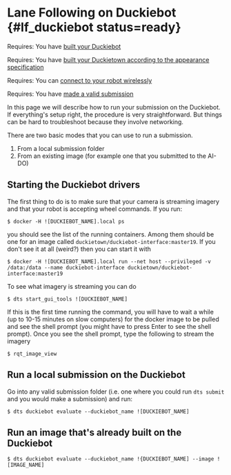 # Lane Following on Duckiebot {#lf_duckiebot status=ready}

<div class='requirements' markdown='1'>

Requires: You have [built your Duckiebot](+opmanual_duckiebot#assembling-duckiebot-db18)

Requires: You have [built your Duckietown according to the appearance specification](+opmanual_duckietown#dt-ops-appearance-specifications)

Requires: You can [connect to your robot wirelessly](+opmanual_duckiebot#duckiebot-network)

Requires: You have [made a valid submission](#cm-first)

</div>


In this page we will describe how to run your submission on the Duckiebot. If everything's setup right, the procedure is very straightforward. But things can be hard to troubleshoot because they involve networking.

There are two basic modes that you can use to run a submission.

 1. From a local submission folder
 2. From an existing image (for example one that you submitted to the AI-DO)


## Starting the Duckiebot drivers

The first thing to do is to make sure that your camera is streaming imagery and that your robot is accepting wheel commands. If you run:

    $ docker -H ![DUCKIEBOT_NAME].local ps

you should see the list of the running containers. Among them should be one for an image called `duckietown/duckiebot-interface:master19`. If you don't see it at all (weird?) then you can start it with

    $ docker -H ![DUCKIEBOT_NAME].local run --net host --privileged -v /data:/data --name duckiebot-interface duckietown/duckiebot-interface:master19
    

To see what imagery is streaming you can do

    $ dts start_gui_tools ![DUCKIEBOT_NAME]

If this is the first time running the command, you will have to wait a while (up to 10-15 minutes on slow computers) for the docker image to be pulled and see the shell prompt (you might have to press Enter to see the shell prompt). Once you see the shell prompt, type the following to stream the imagery
    
    $ rqt_image_view

## Run a local submission on the Duckiebot

Go into any valid submission folder (i.e. one where you could run `dts submit` and you would make a submission) and run:

    $ dts duckiebot evaluate --duckiebot_name ![DUCKIEBOT_NAME]

## Run an image that's already built on the Duckiebot

    $ dts duckiebot evaluate --duckiebot_name !{DUCKIEBOT_NAME] --image ![IMAGE_NAME]


